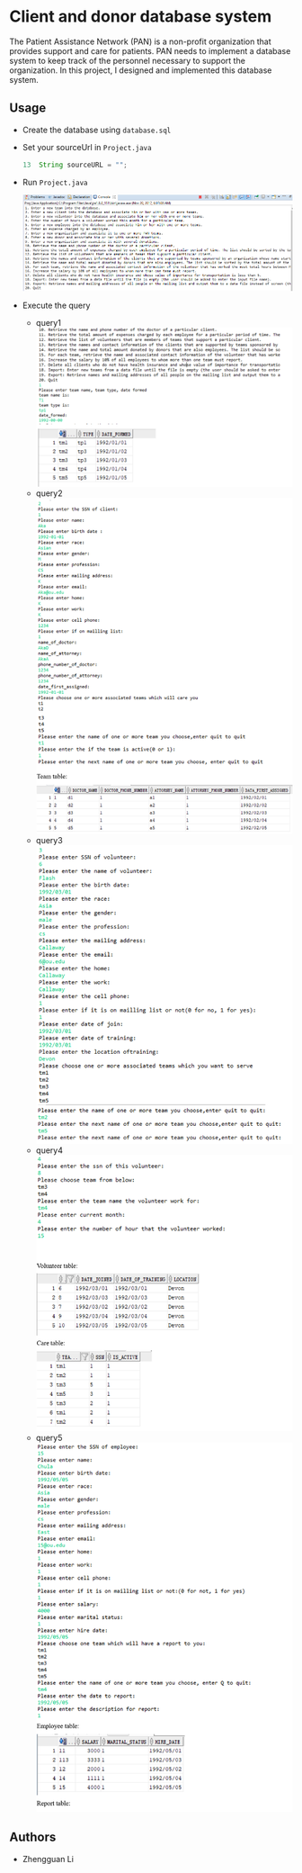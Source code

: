# Client and donor database system

The Patient Assistance Network (PAN) is a non-profit organization that provides support and care for patients.  PAN needs to implement a database system to keep track of the personnel necessary to support the organization.  In this project, I designed and implemented this database system.

## Usage

- Create the database using `database.sql`
- Set your sourceUrl in `Project.java`

    ```java
    13  String sourceURL = "";
    ```

- Run `Project.java`

    ![Java program](./Java_program.png)

- Execute the query
  - query1
    ![query1](./query1.png)
  - query2
    ![query2](./query2.png)
  - query3
    ![query3](./query3.png)
  - query4
    ![query4](./query4.png)
  - query5
    ![query5](./query5.png)

## Authors

- Zhengguan Li
